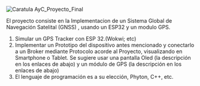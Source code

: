 ![Caratula AyC_Proyecto_Final](https://github.com/ISPC-TST-ARQUITECTURA-Y-CONECTIVIDAD/tareafinal-grupo-7/assets/46485082/60dc27f8-2741-45bc-9e96-9882a9951101)




El proyecto consiste en la Implementacion de  un Sistema Global de Navegación Satelital (GNSS) , usando un ESP32 y un modulo GPS.

 1) Simular un GPS Tracker con ESP 32.(Wokwi; etc)
 2) Implementar un Prototipo del dispositivo antes mencionado y conectarlo a un Broker mediante Protocolo acorde al Proyecto, visualizando en Smartphone o Tablet. Se sugiere usar una pantalla Oled (la descripción en los enlaces de abajo) y un módulo de GPS (la descripción en los enlaces de abajo)
 3) El lenguaje de programación es a su elección, Phyton, C++, etc.
